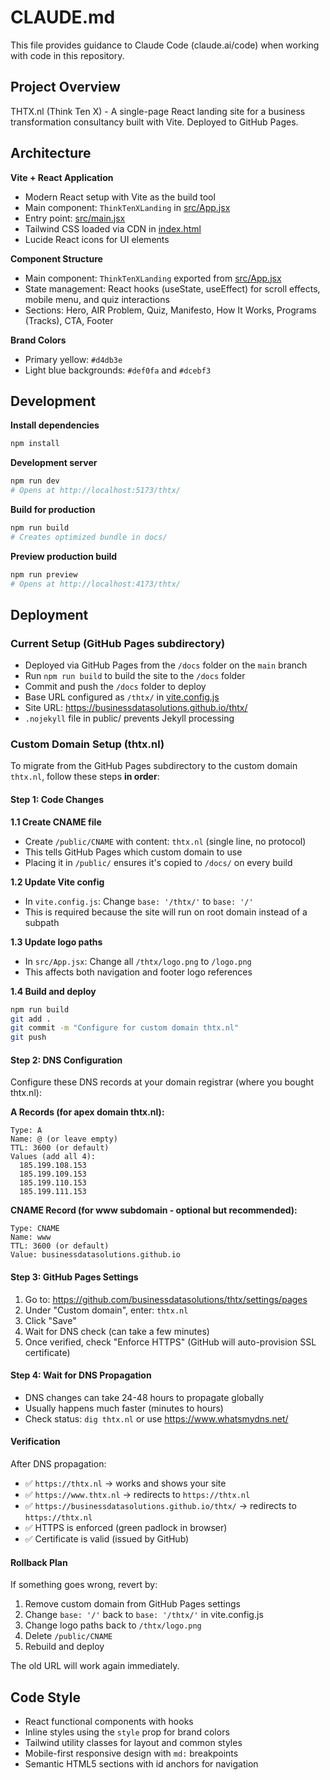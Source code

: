 # CLAUDE.md

This file provides guidance to Claude Code (claude.ai/code) when working with code in this repository.

## Project Overview

THTX.nl (Think Ten X) - A single-page React landing site for a business transformation consultancy built with Vite. Deployed to GitHub Pages.

## Architecture

**Vite + React Application**
- Modern React setup with Vite as the build tool
- Main component: `ThinkTenXLanding` in [src/App.jsx](src/App.jsx)
- Entry point: [src/main.jsx](src/main.jsx)
- Tailwind CSS loaded via CDN in [index.html](index.html)
- Lucide React icons for UI elements

**Component Structure**
- Main component: `ThinkTenXLanding` exported from [src/App.jsx](src/App.jsx)
- State management: React hooks (useState, useEffect) for scroll effects, mobile menu, and quiz interactions
- Sections: Hero, AIR Problem, Quiz, Manifesto, How It Works, Programs (Tracks), CTA, Footer

**Brand Colors**
- Primary yellow: `#d4db3e`
- Light blue backgrounds: `#def0fa` and `#dcebf3`

## Development

**Install dependencies**
```bash
npm install
```

**Development server**
```bash
npm run dev
# Opens at http://localhost:5173/thtx/
```

**Build for production**
```bash
npm run build
# Creates optimized bundle in docs/
```

**Preview production build**
```bash
npm run preview
# Opens at http://localhost:4173/thtx/
```

## Deployment

### Current Setup (GitHub Pages subdirectory)

- Deployed via GitHub Pages from the `/docs` folder on the `main` branch
- Run `npm run build` to build the site to the `/docs` folder
- Commit and push the `/docs` folder to deploy
- Base URL configured as `/thtx/` in [vite.config.js](vite.config.js)
- Site URL: https://businessdatasolutions.github.io/thtx/
- `.nojekyll` file in public/ prevents Jekyll processing

### Custom Domain Setup (thtx.nl)

To migrate from the GitHub Pages subdirectory to the custom domain `thtx.nl`, follow these steps **in order**:

#### Step 1: Code Changes

**1.1 Create CNAME file**
- Create `/public/CNAME` with content: `thtx.nl` (single line, no protocol)
- This tells GitHub Pages which custom domain to use
- Placing it in `/public/` ensures it's copied to `/docs/` on every build

**1.2 Update Vite config**
- In `vite.config.js`: Change `base: '/thtx/'` to `base: '/'`
- This is required because the site will run on root domain instead of a subpath

**1.3 Update logo paths**
- In `src/App.jsx`: Change all `/thtx/logo.png` to `/logo.png`
- This affects both navigation and footer logo references

**1.4 Build and deploy**
```bash
npm run build
git add .
git commit -m "Configure for custom domain thtx.nl"
git push
```

#### Step 2: DNS Configuration

Configure these DNS records at your domain registrar (where you bought thtx.nl):

**A Records (for apex domain thtx.nl):**
```
Type: A
Name: @ (or leave empty)
TTL: 3600 (or default)
Values (add all 4):
  185.199.108.153
  185.199.109.153
  185.199.110.153
  185.199.111.153
```

**CNAME Record (for www subdomain - optional but recommended):**
```
Type: CNAME
Name: www
TTL: 3600 (or default)
Value: businessdatasolutions.github.io
```

#### Step 3: GitHub Pages Settings

1. Go to: https://github.com/businessdatasolutions/thtx/settings/pages
2. Under "Custom domain", enter: `thtx.nl`
3. Click "Save"
4. Wait for DNS check (can take a few minutes)
5. Once verified, check "Enforce HTTPS" (GitHub will auto-provision SSL certificate)

#### Step 4: Wait for DNS Propagation

- DNS changes can take 24-48 hours to propagate globally
- Usually happens much faster (minutes to hours)
- Check status: `dig thtx.nl` or use https://www.whatsmydns.net/

#### Verification

After DNS propagation:
- ✅ `https://thtx.nl` → works and shows your site
- ✅ `https://www.thtx.nl` → redirects to `https://thtx.nl`
- ✅ `https://businessdatasolutions.github.io/thtx/` → redirects to `https://thtx.nl`
- ✅ HTTPS is enforced (green padlock in browser)
- ✅ Certificate is valid (issued by GitHub)

#### Rollback Plan

If something goes wrong, revert by:
1. Remove custom domain from GitHub Pages settings
2. Change `base: '/'` back to `base: '/thtx/'` in vite.config.js
3. Change logo paths back to `/thtx/logo.png`
4. Delete `/public/CNAME`
5. Rebuild and deploy

The old URL will work again immediately.

## Code Style

- React functional components with hooks
- Inline styles using the `style` prop for brand colors
- Tailwind utility classes for layout and common styles
- Mobile-first responsive design with `md:` breakpoints
- Semantic HTML5 sections with id anchors for navigation
